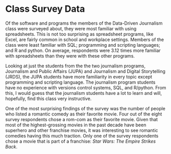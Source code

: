 # Class Survey Data #
Of the software and programs the members of the Data-Driven Journalism class were surveyed about, they were most familiar with using spreadsheets. This is not too surprising as spreadsheet programs, like Excel, are fairly common in school and workplace settings. Members of the class were least familiar with SQL; programming and scripting languages; and R and python. On average, respondents were 3.12 times more familiar with spreadsheets than they were with these other programs.

Looking at just the students from the the two journalism programs, Journalism and Public Affairs (JUPA) and Journalism and Digital Storytelling (JRDS), the JUPA students have more familiarity in every topic except programming and scripting language. The journalism program students have no experience with versions control systems, SQL, and R/python. From this, I would guess that the journalism students have a lot to learn and will, hopefully, find this class very instructive.

One of the most surprising findings of the survey was the number of people who listed a romantic comedy as their favorite movie. Four out of the eight survey respondents chose a rom-com as their favorite movie. Given that most of the highest-grossing movies in the past decade have been superhero and other franchise movies, it was interesting to see romantic comedies having this much traction. Only one of the survey respondents chose a movie that is part of a franchise: *Star Wars: The Empire Strikes Back*.
